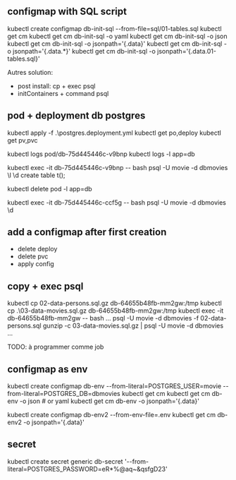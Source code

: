 ## configmap with SQL script
kubectl create configmap db-init-sql --from-file=sql/01-tables.sql 
kubectl get cm
kubectl get cm db-init-sql -o yaml
kubectl get cm db-init-sql -o json
kubectl get cm db-init-sql -o jsonpath='{.data}'
kubectl get cm db-init-sql -o jsonpath='{.data.*}'
kubectl get cm db-init-sql -o jsonpath='{.data.01-tables\.sql}'

Autres solution: 
- post install: cp + exec psql
- initContainers + command psql

## pod + deployment db postgres
kubectl apply -f .\postgres.deployment.yml
kubectl get po,deploy
kubectl get pv,pvc

kubectl logs pod/db-75d445446c-v9bnp
kubectl logs -l app=db 

kubectl exec -it db-75d445446c-v9bnp -- bash
psql -U movie -d dbmovies
\l
\d
create table t();

kubectl delete pod -l app=db

kubectl exec -it db-75d445446c-ccf5g -- bash
psql -U movie -d dbmovies
\d


## add a configmap after first creation
- delete deploy
- delete pvc
- apply config

## copy + exec psql
kubectl cp  02-data-persons.sql.gz db-64655b48fb-mm2gw:/tmp
kubectl cp  .\03-data-movies.sql.gz db-64655b48fb-mm2gw:/tmp
kubectl exec -it db-64655b48fb-mm2gw -- bash
...
psql -U movie -d dbmovies -f 02-data-persons.sql
gunzip -c 03-data-movies.sql.gz | psql -U movie -d dbmovies
...

TODO: à programmer comme job

## configmap as env
kubectl create configmap db-env --from-literal=POSTGRES_USER=movie --from-literal=POSTGRES_DB=dbmovies 
kubectl get cm
kubectl get cm db-env -o json    # or yaml
kubectl get cm db-env -o jsonpath='{.data}'

kubectl create configmap db-env2 --from-env-file=.env
kubectl get cm db-env2 -o jsonpath='{.data}'

## secret
kubectl create secret generic db-secret '--from-literal=POSTGRES_PASSWORD=eR*%@aq~&qsfgD23'















